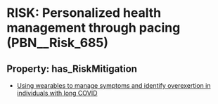 # RISK: __Personalized health management through pacing__ (PBN__Risk_685)

## Property: has_RiskMitigation

* [Using wearables to manage symptoms and identify overexertion in individuals with long COVID](PBN__RiskMitigation_949)


